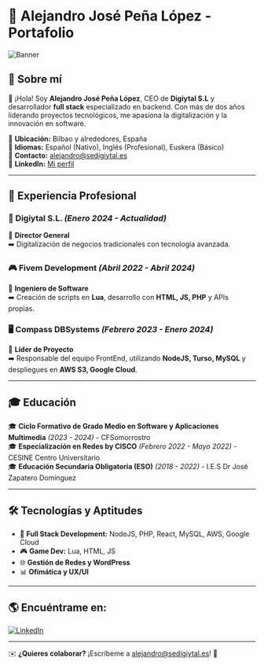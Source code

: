 # 🎨 Alejandro José Peña López - Portafolio

![Banner](https://media.licdn.com/dms/image/v2/D5616AQH32J75LGzJig/profile-displaybackgroundimage-shrink_350_1400/profile-displaybackgroundimage-shrink_350_1400/0/1714381968725?e=1744848000&v=beta&t=35mDFcfPvOFs4PPD5xxW7uy4XJMZOEpzeW0H9gdxNB8)

## 🚀 Sobre mí
👋 ¡Hola! Soy **Alejandro José Peña López**, CEO de **Digiytal S.L** y desarrollador **full stack** especializado en backend. Con más de dos años liderando proyectos tecnológicos, me apasiona la digitalización y la innovación en software.

🔹 **Ubicación:** Bilbao y alrededores, España  
🔹 **Idiomas:** Español (Nativo), Inglés (Profesional), Euskera (Básico)  
🔹 **Contacto:** [alejandro@sedigiytal.es](mailto:alejandro@sedigiytal.es)  
🔹 **LinkedIn:** [Mi perfil](https://www.linkedin.com/in/alejandro-pe%C3%B1a-alexplpz)  

---

## 💼 Experiencia Profesional

### 🚀 Digiytal S.L. *(Enero 2024 - Actualidad)*  
📌 **Director General**  
➡️ Digitalización de negocios tradicionales con tecnología avanzada.

### 🎮 Fivem Development *(Abril 2022 - Abril 2024)*  
📌 **Ingeniero de Software**  
➡️ Creación de scripts en **Lua**, desarrollo con **HTML, JS, PHP** y APIs propias.

### 🖥️ Compass DBSystems *(Febrero 2023 - Enero 2024)*  
📌 **Líder de Proyecto**  
➡️ Responsable del equipo FrontEnd, utilizando **NodeJS, Turso, MySQL** y despliegues en **AWS S3, Google Cloud**.

---

## 🎓 Educación

🎓 **Ciclo Formativo de Grado Medio en Software y Aplicaciones Multimedia** *(2023 - 2024)* - CFSomorrostro  
🎓 **Especialización en Redes by CISCO** *(Febrero 2022 - Mayo 2022)* - CESINE Centro Universitario  
🎓 **Educación Secundaria Obligatoria (ESO)** *(2018 - 2022)* - I.E.S Dr José Zapatero Domínguez  

---

## 🛠️ Tecnologías y Aptitudes

- 🚀 **Full Stack Development:** NodeJS, PHP, React, MySQL, AWS, Google Cloud
- 🎮 **Game Dev:** Lua, HTML, JS
- 🌐 **Gestión de Redes y WordPress**
- 📊 **Ofimática y UX/UI**

---

## 🌎 Encuéntrame en:

[![LinkedIn](https://img.shields.io/badge/LinkedIn-blue?style=for-the-badge&logo=linkedin)](https://www.linkedin.com/in/alejandro-pe%C3%B1a-alexplpz)  

---

✉️ **¿Quieres colaborar?** ¡Escríbeme a [alejandro@sedigiytal.es](mailto:alejandro@sedigiytal.es)! 🚀
